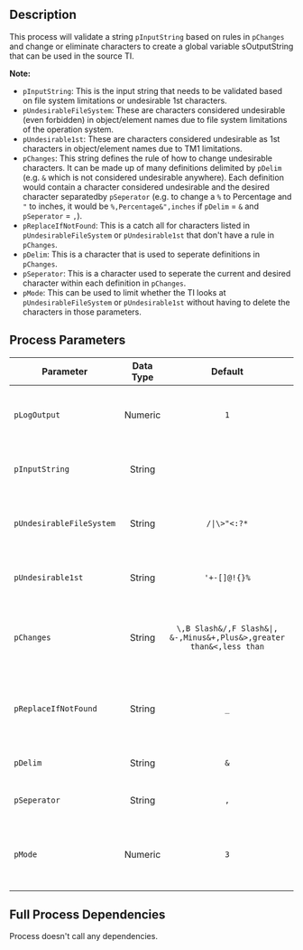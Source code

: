 ## Description
   
 This process will validate a string `pInputString` based on rules in `pChanges` and change or  eliminate characters to create a global variable sOutputString that can be used in the source TI.  
     
**Note:**  
    
 - `pInputString`: This is the input string that needs to be validated based on file system    limitations or undesirable 1st characters.  
 - `pUndesirableFileSystem`: These are characters considered undesirable (even forbidden) in    object/element names due to file system limitations of the operation system.  
 - `pUndesirable1st`: These are characters considered undesirable as 1st characters in object/element    names due to TM1 limitations.  
 - `pChanges`: This string defines the rule of how to change undesirable characters. It can be made up    of many definitions delimited by `pDelim` (e.g. `&` which is not considered undesirable    anywhere). Each definition would contain a character considered undesirable and the desired    character separatedby `pSeperator` (e.g. to change a `%` to Percentage and `"` to inches, it would    be `%,Percentage&",inches` if `pDelim` = `&` and `pSeperator` = `,`).  
 - `pReplaceIfNotFound`: This is a catch all for characters listed in `pUndesirableFileSystem` or    `pUndesirable1st` that don't have a rule in `pChanges`.  
 - `pDelim`: This is a character that is used to seperate definitions in `pChanges`.  
 - `pSeperator`: This is a character used to seperate the current and desired character within each    definition in `pChanges`.  
 - `pMode`: This can be used to limit whether the TI looks at `pUndesirableFileSystem` or `pUndesirable1st`    without having to delete the characters in those parameters.  
## Process Parameters
  
|Parameter|Data Type|Default|Prompt Text|
  |---|:-:|:-:|---|
  |`pLogOutput`|Numeric|`1`|OPTIONAL: Write parameters and action summary to server message log (Boolean True = 1)|
  |`pInputString`|String||REQUIRED: Element name to validate and update if necessary|
  |`pUndesirableFileSystem`|String|`/\|\>"<:?*`|OPTIONAL: Undesirable characters for file system (e.g. /\|\>"<:?* )|
  |`pUndesirable1st`|String|`'+-[]@!{}%`|OPTIONAL: Undesirable 1st characters (e.g. '+-[]@!{}% )|
  |`pChanges`|String|`\,B Slash&/,F Slash&\|, &-,Minus&+,Plus&>,greater than&<,less than`|OPTIONAL: String showing what to change. Replaces with pReplaceIfNotFound if blank.|
  |`pReplaceIfNotFound`|String|`_`|OPTIONAL: Replace ndesirable character with this if not specified in pChanges above (blank will delete)|
  |`pDelim`|String|`&`|REQUIRED: Delimiter between definitions|
  |`pSeperator`|String|`,`|REQUIRED: Seperator between current & desired|
  |`pMode`|Numeric|`3`|REQUIRED: 1=Validate for File System only, 2=Validate for 1st only, 3=Validate Fully|
  ## Full Process Dependencies
Process doesn't call any dependencies.  
